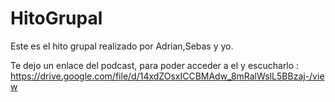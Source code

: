 # HitoGrupal


Este es el hito grupal realizado por Adrian,Sebas y yo.


Te dejo un enlace del podcast, para poder acceder a el y escucharlo : https://drive.google.com/file/d/14xdZOsxICCBMAdw_8mRalWslL5BBzaj-/view
